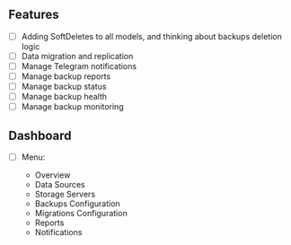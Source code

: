 ## Features

-   [ ] Adding SoftDeletes to all models, and thinking about backups deletion logic
-   [ ] Data migration and replication
-   [ ] Manage Telegram notifications
-   [ ] Manage backup reports
-   [ ] Manage backup status
-   [ ] Manage backup health
-   [ ] Manage backup monitoring

## Dashboard

-   [ ] Menu:

    -   Overview
    -   Data Sources
    -   Storage Servers
    -   Backups Configuration
    -   Migrations Configuration
    -   Reports
    -   Notifications
